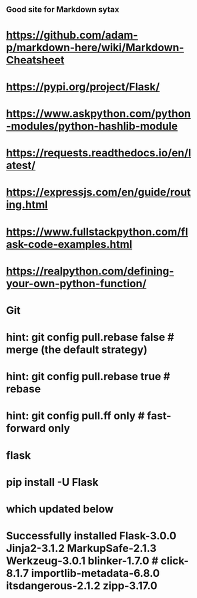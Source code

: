 ## Good site for Markdown sytax
# https://github.com/adam-p/markdown-here/wiki/Markdown-Cheatsheet

# https://pypi.org/project/Flask/

# https://www.askpython.com/python-modules/python-hashlib-module

# https://requests.readthedocs.io/en/latest/


# https://expressjs.com/en/guide/routing.html

# https://www.fullstackpython.com/flask-code-examples.html    

# https://realpython.com/defining-your-own-python-function/




# Git

# hint:   git config pull.rebase false  # merge (the default strategy)
# hint:   git config pull.rebase true   # rebase
# hint:   git config pull.ff only       # fast-forward only


# flask
# pip install -U Flask
# which updated below
# Successfully installed Flask-3.0.0 Jinja2-3.1.2 MarkupSafe-2.1.3 Werkzeug-3.0.1 blinker-1.7.0 # click-8.1.7 importlib-metadata-6.8.0 itsdangerous-2.1.2 zipp-3.17.0
